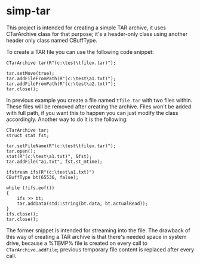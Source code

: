 # simp-tar

This project is intended for creating a simple TAR archive, it uses CTarArchive class for that purpose; it's a header-only class using another header only class named CBuffType.

To create a TAR file you can use the following code snippet:

    CTarArchive tar(R"(c:\test\tfilex.tar)");

    tar.setMove(true);
    tar.addFileFromPath(R"(c:\test\a1.txt)");
    tar.addFileFromPath(R"(c:\test\a2.txt)");
    tar.close();

In previous example you create a file named ```tfile.tar``` with two files within. These files will be removed after creating the archive. Files won't be added with full path, if you want this to happen you can just modify the class accordingly. Another way to do it is the following:

    CTarArchive tar;
    struct stat fst;
    
    tar.setFileName(R"(c:\test\tfilex.tar)");
    tar.open();
    stat(R"(c:\test\a1.txt)", &fst);
    tar.addFile("a1.txt", fst.st_mtime);
    
    ifstream ifs(R"(c:\test\a1.txt)")
    CBuffType bt(65536, false);
    
    while (!ifs.eof())
    {
        ifs >> bt;
        tar.addData(std::string(bt.data, bt.actualRead));
    }
    ifs.close();
    tar.close();

The former snippet is intended for streaming into the file. The drawback of this way of creating a TAR archive is that there's needed space in system drive, because a %TEMP% file is created on every call to ```CTarArchive.addFile```; previous temporary file content is replaced after every call.


